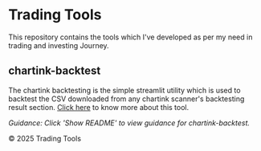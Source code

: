# Trading Tools

This repository contains the tools which I've developed as per my need in trading and investing Journey.

## chartink-backtest

The chartink backtesting is the simple streamlit utility which is used to backtest the CSV downloaded from any chartink scanner's backtesting result section. [Click here](./chartink-backtest/README.md) to know more about this tool.

_Guidance: Click 'Show README' to view guidance for chartink-backtest._

© 2025 Trading Tools
